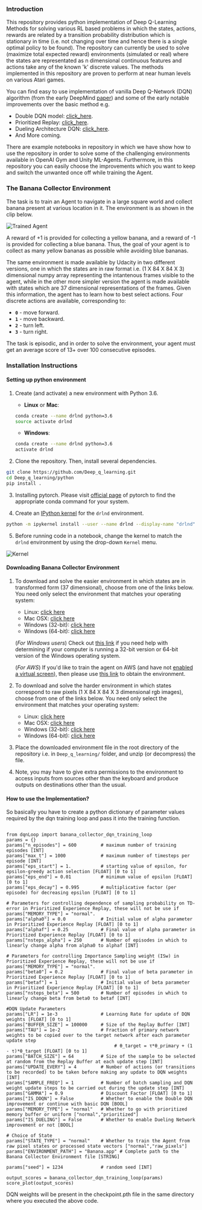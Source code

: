[//]: # (Image References)

[image1]: https://user-images.githubusercontent.com/10624937/42135619-d90f2f28-7d12-11e8-8823-82b970a54d7e.gif "Trained Agent"
[image2]: https://user-images.githubusercontent.com/10624937/42386929-76f671f0-8106-11e8-9376-f17da2ae852e.png "Kernel"

### Introduction

This repository provides python implementation of Deep Q-Learning Methods for solving various RL based problems in which the states, actions, rewards are related by a transition probability distribution which is stationary in time (i.e. not changing over time and hence there is a single optimal policy to be found). The repository can currently be used to solve (maximize total expected reward)  environments (simulated or real) where the states are representated as n dimensional continuous features and actions take any of the known 'k' discrete values. The methods implemented in this repository are proven to perform at near human levels on various Atari games.

You can find easy to use implementation of vanilla Deep Q-Network (DQN) algorithm (from the early DeepMind [paper](https://storage.googleapis.com/deepmind-media/dqn/DQNNaturePaper.pdf)) and some of the early notable improvements over the basic method e.g.
- Double DQN model: [click_here](https://arxiv.org/pdf/1509.06461.pdf).
- Prioritized Replay: [click_here](https://arxiv.org/pdf/1511.05952.pdf).
- Dueling Architecture DQN: [click_here](https://arxiv.org/abs/1511.06581).
- And More coming.
    
There are example notebooks in repository in which we have show how to use the repository in order to solve some of the challenging environments available in OpenAI Gym and Unity ML-Agents. Furthermore, in this repository you can easily choose the improvements which you want to keep and switch the unwanted once off while training the Agent.

### The Banana Collector Environment

The task is to train an Agent to navigate in a large square world and collect banana present at various location in it. The environment is as shown in the clip below.

![Trained Agent][image1]

A reward of +1 is provided for collecting a yellow banana, and a reward of -1 is provided for collecting a blue banana.  Thus, the goal of your agent is to collect as many yellow bananas as possible while avoiding blue bananas.  

The same environment is made available by Udacity in two different versions, one in which the states are in raw format i.e. (1 X 84 X 84 X 3) dimensional numpy array representing the intantenous frames visible to the agent, while in the other more simpler version the agent is made available with states which are 37 dimensional representations of the frames. Given this information, the agent has to learn how to best select actions.  Four discrete actions are available, corresponding to:
- **`0`** - move forward.
- **`1`** - move backward.
- **`2`** - turn left.
- **`3`** - turn right.

The task is episodic, and in order to solve the environment, your agent must get an average score of 13+ over 100 consecutive episodes.

### Installation Instructions

#### Setting up python environment

1. Create (and activate) a new environment with Python 3.6.
	- __Linux__ or __Mac__: 
	```bash
	conda create --name drlnd python=3.6
	source activate drlnd
	```
	- __Windows__: 
	```bash
	conda create --name drlnd python=3.6 
	activate drlnd
	```

2. Clone the repository.  Then, install several dependencies.
```bash
git clone https://github.com/Deep_q_learning.git
cd Deep_q_learning/python
pip install .
```
3. Installing pytorch. Please visit [official page](https://pytorch.org/) of pytorch to find the appropriate conda command for your system.

4. Create an [IPython kernel](http://ipython.readthedocs.io/en/stable/install/kernel_install.html) for the `drlnd` environment.  
```bash
python -m ipykernel install --user --name drlnd --display-name "drlnd"
```

5. Before running code in a notebook, change the kernel to match the `drlnd` environment by using the drop-down `Kernel` menu. 

![Kernel][image2]

#### Downloading Banana Collector Environment

1. To download and solve the easier environment in which states are in transformed form (37 dimensional), choose from one of the links below.  You need only select the environment that matches your operating system:
    - Linux: [click here](https://s3-us-west-1.amazonaws.com/udacity-drlnd/P1/Banana/Banana_Linux.zip)
    - Mac OSX: [click here](https://s3-us-west-1.amazonaws.com/udacity-drlnd/P1/Banana/Banana.app.zip)
    - Windows (32-bit): [click here](https://s3-us-west-1.amazonaws.com/udacity-drlnd/P1/Banana/Banana_Windows_x86.zip)
    - Windows (64-bit): [click here](https://s3-us-west-1.amazonaws.com/udacity-drlnd/P1/Banana/Banana_Windows_x86_64.zip)
    
    (_For Windows users_) Check out [this link](https://support.microsoft.com/en-us/help/827218/how-to-determine-whether-a-computer-is-running-a-32-bit-version-or-64) if you need help with determining if your computer is running a 32-bit version or 64-bit version of the Windows operating system.

    (_For AWS_) If you'd like to train the agent on AWS (and have not [enabled a virtual screen](https://github.com/Unity-Technologies/ml-agents/blob/master/docs/Training-on-Amazon-Web-Service.md)), then please use [this link](https://s3-us-west-1.amazonaws.com/udacity-drlnd/P1/Banana/Banana_Linux_NoVis.zip) to obtain the environment.
    
2. To download and solve the harder environment in which states correspond to raw pixels (1 X 84 X 84 X 3 dimensional rgb images), choose from one of the links below. You need only select the environment that matches your operating system:
    - Linux: [click here](https://s3-us-west-1.amazonaws.com/udacity-drlnd/P1/Banana/VisualBanana_Linux.zip)
    - Mac OSX: [click here](https://s3-us-west-1.amazonaws.com/udacity-drlnd/P1/Banana/VisualBanana.app.zip)
    - Windows (32-bit): [click here](https://s3-us-west-1.amazonaws.com/udacity-drlnd/P1/Banana/VisualBanana_Windows_x86.zip)
    - Windows (64-bit): [click here](https://s3-us-west-1.amazonaws.com/udacity-drlnd/P1/Banana/VisualBanana_Windows_x86_64.zip)

3. Place the downloaded environment file in the root directory of the repository i.e. in  `Deep_q_learning/` folder, and unzip (or decompress) the file. 

4. Note, you may have to give extra permissions to the environment to access inputs from sources other than the keyboard and produce outputs on destinations other than the usual.

#### How to use the Implementation?

So basically you have to create a python dictionary of parameter values required by the dqn training loop and pass it into the training function.

<pre><code>
from dqnLoop import banana_collector_dqn_training_loop
params = {}
params["n_episodes"] = 600         # maximum number of training episodes [INT]
params["max_t"] = 1000             # maximum number of timesteps per episode [INT]
params["eps_start"] = 1.           # starting value of epsilon, for epsilon-greedy action selection [FLOAT] [0 to 1]
params["eps_end"] = 0.01           # minimum value of epsilon [FLOAT] [0 to 1]
params["eps_decay"] = 0.995        # multiplicative factor (per episode) for decreasing epsilon [FLOAT] [0 to 1]

# Parameters for controlling dependence of sampling probability on TD-error in Prioritized Experience Replay, these will not be use if params["MEMORY_TYPE"] = "normal".
params["alpha0"] = 0.0             # Initial value of alpha parameter in Prioritized Experience Replay [FLOAT] [0 to 1]
params["alphaf"] = 0.25            # Final value of alpha parameter in Prioritized Experience Replay [FLOAT] [0 to 1]
params["nsteps_alpha"] = 250       # Number of episodes in which to linearly change alpha from alpha0 to alphaf [INT]

# Parameters for controlling Importance Sampling weight (ISw) in Prioritized Experience Replay, these will not be use if params["MEMORY_TYPE"] = "normal".
params["beta0"] = 0.2              # Final value of beta parameter in Prioritized Experience Replay [FLOAT] [0 to 1]
params["betaf"] = 1                # Initial value of beta parameter in Prioritized Experience Replay [FLOAT] [0 to 1]
params["nsteps_beta"] = 500        # Number of episodes in which to linearly change beta from beta0 to betaf [INT]

#DQN Update Parameters
params["LR"] = 1e-3                # Learning Rate for update of DQN weights [FLOAT] [0 to 1]
params["BUFFER_SIZE"] = 100000     # Size of the Replay Buffer [INT]
params["TAU"] = 1e-2               # Fraction of primary network weights to be copied over to the target network after each parameter update step 
                                        # θ_target = τ*θ_primary + (1 - τ)*θ_target [FLOAT] [0 to 1]
params["BATCH_SIZE"] = 64          # Size of the sample to be selected at random from the Replay Buffer at each update step [INT]
params["UPDATE_EVERY"] = 4         # Number of actions (or transitions to be recorded) to be taken before making any update to DQN weights [INT]
params["SAMPLE_FREQ"] = 1          # Number of batch sampling and DQN weight update steps to be carried out during the update step [INT]
params["GAMMA"] = 0.9              # Discount Factor [FLOAT] [0 to 1]
params["IS_DDQN"] = False          # Whether to enable the Double DQN improvement or continue with basic DQN [BOOL]
params["MEMORY_TYPE"] = "normal"   # Whether to go with prioritized memory buffer or uniform ["normal","prioritized"]
params["IS_DUELING"] = False       # Whether to enable Dueling Network improvement or not [BOOL]

# Choice of State
params["STATE_TYPE"] = "normal"    # Whether to train the Agent from raw pixel states or processed state vectors ["normal","raw_pixels"]
params["ENVIRONMENT_PATH"] = "Banana.app" # Complete path to the Banana Collector Environment file [STRING]

params["seed"] = 1234              # random seed [INT]

output_scores = banana_collector_dqn_training_loop(params)
score_plot(output_scores)
</code></pre>

DQN weights will be present in the checkpoint.pth file in the same directory where you executed the above code.